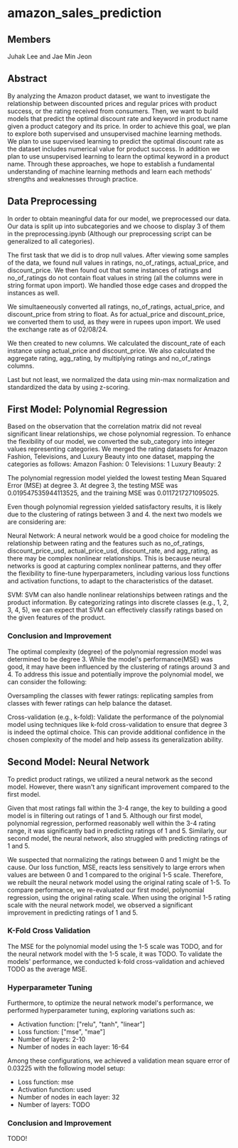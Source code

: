 # amazon_sales_prediction

## Members
Juhak Lee and Jae Min Jeon

## Abstract
By analyzing the Amazon product dataset, we want to investigate the relationship between discounted prices and regular prices with product success, or the rating received from consumers. Then, we want to build models that predict the optimal discount rate and keyword in product name given a product category and its price. In order to achieve this goal, we plan to explore both supervised and unsupervised machine learning methods. We plan to use supervised learning to predict the optimal discount rate as the dataset includes numerical value for product success. In addition we plan to use unsupervised learning to learn the optimal keyword in a product name. Through these approaches, we hope to establish a fundamental understanding of machine learning methods and learn each methods’ strengths and weaknesses through practice.

## Data Preprocessing
In order to obtain meaningful data for our model, we preprocessed our data. Our data is split up into subcategories and we choose to display 3 of them in the preprocessing.ipynb (Although our preprocessing script can be generalized to all categories). 

The first task that we did is to drop null values. After viewing some samples of the data, we found null values in ratings, no_of_ratings, actual_price, and discount_price. We then found out that some instances of ratings and no_of_ratings do not contain float values in string (all the columns were in string format upon import). We handled those edge cases and dropped the instances as well. 

We simultaeneously converted all ratings, no_of_ratings, actual_price, and discount_price from string to float. As for actual_price and discount_price, we converted them to usd, as they were in rupees upon import. We used the exchange rate as of 02/08/24.

We then created to new columns. We calculated the discount_rate of each instance using actual_price and discount_price. We also calculated the aggregate rating, agg_rating, by multiplying ratings and no_of_ratings columns. 

Last but not least, we normalized the data using min-max normalization and standardized the data by using z-scoring.


## First Model: Polynomial Regression

Based on the observation that the correlation matrix did not reveal significant linear relationships, we chose polynomial regression. 
To enhance the flexibility of our model, we converted the sub_category into integer values representing categories. We merged the rating datasets for Amazon Fashion, Televisions, and Luxury Beauty into one dataset, mapping the categories as follows:
Amazon Fashion: 0
Televisions: 1
Luxury Beauty: 2

The polynomial regression model yielded the lowest testing Mean Squared Error (MSE) at degree 3. 
At degree 3, the testing MSE was 0.019547535944113525, and the training MSE was 0.0117217271095025.

Even though polynomial regression yielded satisfactory results, it is likely due to the clustering of ratings between 3 and 4. the next two models we are considering are:

Neural Network: A neural network would be a good choice for modeling the relationship between rating and the features such as no_of_ratings, discount_price_usd, actual_price_usd, discount_rate, and agg_rating, as there may be complex nonlinear relationships. This is because neural networks is good at capturing complex nonlinear patterns, and they offer the flexibility to fine-tune hyperparameters, including various loss functions and activation functions, to adapt to the characteristics of the dataset.

SVM: SVM can also handle nonlinear relationships between ratings and the product information. By categorizing ratings into discrete classes (e.g., 1, 2, 3, 4, 5), we can expect that SVM can effectively classify ratings based on the given features of the product.

### Conclusion and Improvement

The optimal complexity (degree) of the polynomial regression model was determined to be degree 3. While the model's performance(MSE) was good, it may have been influenced by the clustering of ratings around 3 and 4. To address this issue and potentially improve the polynomial model, we can consider the following:

Oversampling the classes with fewer ratings: replicating samples from classes with fewer ratings can help balance the dataset.

Cross-validation (e.g., k-fold): Validate the performance of the polynomial model using techniques like k-fold cross-validation to ensure that degree 3 is indeed the optimal choice. This can provide additional confidence in the chosen complexity of the model and help assess its generalization ability.

## Second Model: Neural Network

To predict product ratings, we utilized a neural network as the second model. However, there wasn't any significant improvement compared to the first model.

Given that most ratings fall within the 3-4 range, the key to building a good model is in filtering out ratings of 1 and 5. Although our first model, polynomial regression, performed reasonably well within the 3-4 rating range, it was significantly bad in predicting ratings of 1 and 5. Similarly, our second model, the neural network, also struggled with predicting ratings of 1 and 5.

We suspected that normalizing the ratings between 0 and 1 might be the cause. Our loss function, MSE, reacts less sensitively to large errors when values are between 0 and 1 compared to the original 1-5 scale.
Therefore, we rebuilt the neural network model using the original rating scale of 1-5. To compare performance, we re-evaluated our first model, polynomial regression, using the original rating scale. When using the original 1-5 rating scale with the neural network model, we observed a significant improvement in predicting ratings of 1 and 5.

### K-Fold Cross Validation
The MSE for the polynomial model using the 1-5 scale was TODO, and for the neural network model with the 1-5 scale, it was TODO.
To validate the models' performance, we conducted k-fold cross-validation and achieved TODO as the average MSE.

### Hyperparameter Tuning
Furthermore, to optimize the neural network model's performance, we performed hyperparameter tuning, exploring variations such as:

- Activation function: ["relu", "tanh", "linear"]
- Loss function: ["mse", "mae"]
- Number of layers: 2-10
- Number of nodes in each layer: 16-64

Among these configurations, we achieved a validation mean square error of 0.03225 with the following model setup:

- Loss function: mse
- Activation function: used
- Number of nodes in each layer: 32
- Number of layers: TODO

### Conclusion and Improvement
TODO!

